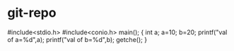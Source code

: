 # git-repo
#include<stdio.h>
#include<conio.h>
main();
{
 int a;
 a=10;
 b=20;
 printf("val of a=%d",a);
 printf("val of b=%d",b);
 getche();
 }

